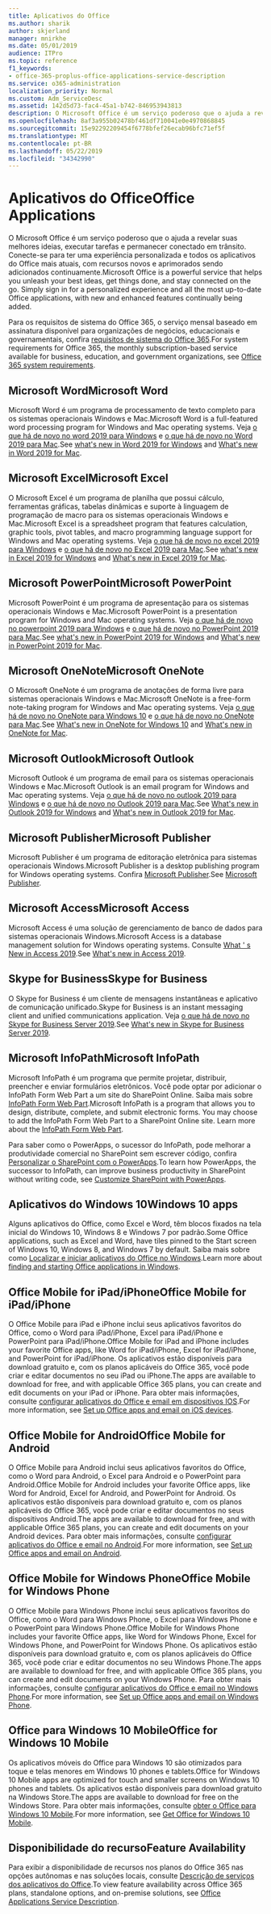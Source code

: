 ```yaml
---
title: Aplicativos do Office
ms.author: sharik
author: skjerland
manager: mnirkhe
ms.date: 05/01/2019
audience: ITPro
ms.topic: reference
f1_keywords:
- office-365-proplus-office-applications-service-description
ms.service: o365-administration
localization_priority: Normal
ms.custom: Adm_ServiceDesc
ms.assetid: 142d5d73-fac4-45a1-b742-846953943813
description: O Microsoft Office é um serviço poderoso que o ajuda a revelar suas melhores ideias, executar tarefas e permanecer conectado em trânsito. Conecte-se para ter uma experiência personalizada e todos os aplicativos do Office mais atuais, com recursos novos e aprimorados sendo adicionados continuamente.
ms.openlocfilehash: 8af3a955b02478bf461df710041e0e4970868845
ms.sourcegitcommit: 15e92292209454f6778bfef26ecab96bfc71ef5f
ms.translationtype: MT
ms.contentlocale: pt-BR
ms.lasthandoff: 05/22/2019
ms.locfileid: "34342990"
---
```

# <a name="office-applications"></a><span data-ttu-id="ac1c7-104">Aplicativos do Office</span><span class="sxs-lookup"><span data-stu-id="ac1c7-104">Office Applications</span></span>

<span data-ttu-id="ac1c7-p102">O Microsoft Office é um serviço poderoso que o ajuda a revelar suas melhores ideias, executar tarefas e permanecer conectado em trânsito. Conecte-se para ter uma experiência personalizada e todos os aplicativos do Office mais atuais, com recursos novos e aprimorados sendo adicionados continuamente.</span><span class="sxs-lookup"><span data-stu-id="ac1c7-p102">Microsoft Office is a powerful service that helps you unleash your best ideas, get things done, and stay connected on the go. Simply sign in for a personalized experience and all the most up-to-date Office applications, with new and enhanced features continually being added.</span></span>
  
<span data-ttu-id="ac1c7-107">Para os requisitos de sistema do Office 365, o serviço mensal baseado em assinatura disponível para organizações de negócios, educacionais e governamentais, confira [requisitos de sistema do Office 365](https://products.office.com/office-system-requirements/#Office365forBEG).</span><span class="sxs-lookup"><span data-stu-id="ac1c7-107">For system requirements for Office 365, the monthly subscription-based service available for business, education, and government organizations, see [Office 365 system requirements](https://products.office.com/office-system-requirements/#Office365forBEG).</span></span>
  
## <a name="microsoft-word"></a><span data-ttu-id="ac1c7-108">Microsoft Word</span><span class="sxs-lookup"><span data-stu-id="ac1c7-108">Microsoft Word</span></span>

<span data-ttu-id="ac1c7-109">Microsoft Word é um programa de processamento de texto completo para os sistemas operacionais Windows e Mac.</span><span class="sxs-lookup"><span data-stu-id="ac1c7-109">Microsoft Word is a full-featured word processing program for Windows and Mac operating systems.</span></span> <span data-ttu-id="ac1c7-110">Veja [o que há de novo no word 2019 para Windows](https://support.office.com/article/what-s-new-in-word-2019-for-windows-d3d31e5e-2bb8-4433-80bb-08279beef4b3) e [o que há de novo no Word 2019 para Mac](https://support.office.com/article/what-s-new-in-word-2019-for-mac-247e0cd4-a758-4b42-a157-42eb8853aef5).</span><span class="sxs-lookup"><span data-stu-id="ac1c7-110">See [what's new in Word 2019 for Windows](https://support.office.com/article/what-s-new-in-word-2019-for-windows-d3d31e5e-2bb8-4433-80bb-08279beef4b3) and [What's new in Word 2019 for Mac](https://support.office.com/article/what-s-new-in-word-2019-for-mac-247e0cd4-a758-4b42-a157-42eb8853aef5).</span></span>
  
## <a name="microsoft-excel"></a><span data-ttu-id="ac1c7-111">Microsoft Excel</span><span class="sxs-lookup"><span data-stu-id="ac1c7-111">Microsoft Excel</span></span>

<span data-ttu-id="ac1c7-112">O Microsoft Excel é um programa de planilha que possui cálculo, ferramentas gráficas, tabelas dinâmicas e suporte à linguagem de programação de macro para os sistemas operacionais Windows e Mac.</span><span class="sxs-lookup"><span data-stu-id="ac1c7-112">Microsoft Excel is a spreadsheet program that features calculation, graphic tools, pivot tables, and macro programming language support for Windows and Mac operating systems.</span></span> <span data-ttu-id="ac1c7-113">Veja [o que há de novo no excel 2019 para Windows](https://support.office.com/article/what-s-new-in-excel-2019-for-windows-5a201203-1155-4055-82a5-82bf0994631f) e [o que há de novo no Excel 2019 para Mac](https://support.office.com/article/what-s-new-in-excel-2019-for-mac-5ce129d3-9e5c-417f-9545-fb6f7b72674d).</span><span class="sxs-lookup"><span data-stu-id="ac1c7-113">See [what's new in Excel 2019 for Windows](https://support.office.com/article/what-s-new-in-excel-2019-for-windows-5a201203-1155-4055-82a5-82bf0994631f) and [What's new in Excel 2019 for Mac](https://support.office.com/article/what-s-new-in-excel-2019-for-mac-5ce129d3-9e5c-417f-9545-fb6f7b72674d).</span></span>
  
## <a name="microsoft-powerpoint"></a><span data-ttu-id="ac1c7-114">Microsoft PowerPoint</span><span class="sxs-lookup"><span data-stu-id="ac1c7-114">Microsoft PowerPoint</span></span>

<span data-ttu-id="ac1c7-115">Microsoft PowerPoint é um programa de apresentação para os sistemas operacionais Windows e Mac.</span><span class="sxs-lookup"><span data-stu-id="ac1c7-115">Microsoft PowerPoint is a presentation program for Windows and Mac operating systems.</span></span> <span data-ttu-id="ac1c7-116">Veja [o que há de novo no powerpoint 2019 para Windows](https://support.office.com/article/what-s-new-in-powerpoint-2019-for-windows-8355a56a-f643-42d2-8454-784fa9b3d109) e [o que há de novo no PowerPoint 2019 para Mac](https://support.office.com/article/what-s-new-in-powerpoint-2019-for-mac-5038ba79-48c5-40f0-adff-11489e5d6fed).</span><span class="sxs-lookup"><span data-stu-id="ac1c7-116">See [what's new in PowerPoint 2019 for Windows](https://support.office.com/article/what-s-new-in-powerpoint-2019-for-windows-8355a56a-f643-42d2-8454-784fa9b3d109) and [What's new in PowerPoint 2019 for Mac](https://support.office.com/article/what-s-new-in-powerpoint-2019-for-mac-5038ba79-48c5-40f0-adff-11489e5d6fed).</span></span>
  
## <a name="microsoft-onenote"></a><span data-ttu-id="ac1c7-117">Microsoft OneNote</span><span class="sxs-lookup"><span data-stu-id="ac1c7-117">Microsoft OneNote</span></span>

<span data-ttu-id="ac1c7-118">O Microsoft OneNote é um programa de anotações de forma livre para sistemas operacionais Windows e Mac.</span><span class="sxs-lookup"><span data-stu-id="ac1c7-118">Microsoft OneNote is a free-form note-taking program for Windows and Mac operating systems.</span></span> <span data-ttu-id="ac1c7-119">Veja [o que há de novo no OneNote para Windows 10](https://support.office.com/article/what-s-new-in-onenote-for-windows-10-1477d5de-f4fd-4943-b18a-ff17091161ea) e [o que há de novo no OneNote para Mac](https://support.office.com/article/see-what-s-new-in-onenote-for-mac-c82d3f15-252f-452a-89ba-e09fbe418829).</span><span class="sxs-lookup"><span data-stu-id="ac1c7-119">See [What's new in OneNote for Windows 10](https://support.office.com/article/what-s-new-in-onenote-for-windows-10-1477d5de-f4fd-4943-b18a-ff17091161ea) and [What's new in OneNote for Mac](https://support.office.com/article/see-what-s-new-in-onenote-for-mac-c82d3f15-252f-452a-89ba-e09fbe418829).</span></span>
  
## <a name="microsoft-outlook"></a><span data-ttu-id="ac1c7-120">Microsoft Outlook</span><span class="sxs-lookup"><span data-stu-id="ac1c7-120">Microsoft Outlook</span></span>

<span data-ttu-id="ac1c7-121">Microsoft Outlook é um programa de email para os sistemas operacionais Windows e Mac.</span><span class="sxs-lookup"><span data-stu-id="ac1c7-121">Microsoft Outlook is an email program for Windows and Mac operating systems.</span></span> <span data-ttu-id="ac1c7-122">Veja [o que há de novo no outlook 2019 para Windows](https://support.office.com/article/what-s-new-in-outlook-2019-for-windows-0c64df36-0908-4ff6-a7fc-573a62800525) e [o que há de novo no Outlook 2019 para Mac](https://support.office.com/article/what-s-new-in-outlook-2019-for-mac-05736033-f99e-4cb2-88aa-01e979b0736b).</span><span class="sxs-lookup"><span data-stu-id="ac1c7-122">See [What's new in Outlook 2019 for Windows](https://support.office.com/article/what-s-new-in-outlook-2019-for-windows-0c64df36-0908-4ff6-a7fc-573a62800525) and [What's new in Outlook 2019 for Mac](https://support.office.com/article/what-s-new-in-outlook-2019-for-mac-05736033-f99e-4cb2-88aa-01e979b0736b).</span></span>
  
## <a name="microsoft-publisher"></a><span data-ttu-id="ac1c7-123">Microsoft Publisher</span><span class="sxs-lookup"><span data-stu-id="ac1c7-123">Microsoft Publisher</span></span>

<span data-ttu-id="ac1c7-124">Microsoft Publisher é um programa de editoração eletrônica para sistemas operacionais Windows.</span><span class="sxs-lookup"><span data-stu-id="ac1c7-124">Microsoft Publisher is a desktop publishing program for Windows operating systems.</span></span> <span data-ttu-id="ac1c7-125">Confira [Microsoft Publisher](https://products.office.com/publisher).</span><span class="sxs-lookup"><span data-stu-id="ac1c7-125">See [Microsoft Publisher](https://products.office.com/publisher).</span></span>
  
## <a name="microsoft-access"></a><span data-ttu-id="ac1c7-126">Microsoft Access</span><span class="sxs-lookup"><span data-stu-id="ac1c7-126">Microsoft Access</span></span>

<span data-ttu-id="ac1c7-127">Microsoft Access é uma solução de gerenciamento de banco de dados para sistemas operacionais Windows.</span><span class="sxs-lookup"><span data-stu-id="ac1c7-127">Microsoft Access is a database management solution for Windows operating systems.</span></span> <span data-ttu-id="ac1c7-128">Consulte [What ' s New in Access 2019](https://support.office.com/article/what-s-new-in-access-2019-f52c5317-3494-4105-9c56-5a2abb8e0f87).</span><span class="sxs-lookup"><span data-stu-id="ac1c7-128">See [What's new in Access 2019](https://support.office.com/article/what-s-new-in-access-2019-f52c5317-3494-4105-9c56-5a2abb8e0f87).</span></span>
  
## <a name="skype-for-business"></a><span data-ttu-id="ac1c7-129">Skype for Business</span><span class="sxs-lookup"><span data-stu-id="ac1c7-129">Skype for Business</span></span>

<span data-ttu-id="ac1c7-130">O Skype for Business é um cliente de mensagens instantâneas e aplicativo de comunicação unificado.</span><span class="sxs-lookup"><span data-stu-id="ac1c7-130">Skype for Business is an instant messaging client and unified communications application.</span></span> <span data-ttu-id="ac1c7-131">Veja [o que há de novo no Skype for Business Server 2019](https://docs.microsoft.com/skypeforbusiness/whats-new).</span><span class="sxs-lookup"><span data-stu-id="ac1c7-131">See [What's new in Skype for Business Server 2019](https://docs.microsoft.com/skypeforbusiness/whats-new).</span></span>
  
## <a name="microsoft-infopath"></a><span data-ttu-id="ac1c7-132">Microsoft InfoPath</span><span class="sxs-lookup"><span data-stu-id="ac1c7-132">Microsoft InfoPath</span></span>

<span data-ttu-id="ac1c7-p111">Microsoft InfoPath é um programa que permite projetar, distribuir, preencher e enviar formulários eletrônicos. Você pode optar por adicionar o InfoPath Form Web Part a um site do SharePoint Online. Saiba mais sobre [InfoPath Form Web Part](http://go.microsoft.com/fwlink/p/?LinkId=271687).</span><span class="sxs-lookup"><span data-stu-id="ac1c7-p111">Microsoft InfoPath is a program that allows you to design, distribute, complete, and submit electronic forms. You may choose to add the InfoPath Form Web Part to a SharePoint Online site. Learn more about the [InfoPath Form Web Part](http://go.microsoft.com/fwlink/p/?LinkId=271687).</span></span>

<span data-ttu-id="ac1c7-136">Para saber como o PowerApps, o sucessor do InfoPath, pode melhorar a produtividade comercial no SharePoint sem escrever código, confira [Personalizar o SharePoint com o PowerApps](https://powerapps.microsoft.com/infopath/).</span><span class="sxs-lookup"><span data-stu-id="ac1c7-136">To learn how PowerApps, the successor to InfoPath, can improve business productivity in SharePoint without writing code, see [Customize SharePoint with PowerApps](https://powerapps.microsoft.com/infopath/).</span></span>
  
## <a name="windows-10-apps"></a><span data-ttu-id="ac1c7-137">Aplicativos do Windows 10</span><span class="sxs-lookup"><span data-stu-id="ac1c7-137">Windows 10 apps</span></span>

<span data-ttu-id="ac1c7-138">Alguns aplicativos do Office, como Excel e Word, têm blocos fixados na tela inicial do Windows 10, Windows 8 e Windows 7 por padrão.</span><span class="sxs-lookup"><span data-stu-id="ac1c7-138">Some Office applications, such as Excel and Word, have tiles pinned to the Start screen of Windows 10, Windows 8, and Windows 7 by default.</span></span> <span data-ttu-id="ac1c7-139">Saiba mais sobre como [Localizar e iniciar aplicativos do Office no Windows](https://support.office.com/article/can-t-find-office-applications-in-windows-10-windows-8-or-windows-7-907ce545-6ae8-459b-8d9d-de6764a635d6?ocmsassetID=HA103581103&CTT=1&CorrelationId=03707eae-b946-462a-b3c6-f0fc04f55611&ui=en-US&rs=en-US&ad=US#ID0EAABAAA=Windows_8.1_or_Windows_8).</span><span class="sxs-lookup"><span data-stu-id="ac1c7-139">Learn more about [finding and starting Office applications in Windows](https://support.office.com/article/can-t-find-office-applications-in-windows-10-windows-8-or-windows-7-907ce545-6ae8-459b-8d9d-de6764a635d6?ocmsassetID=HA103581103&CTT=1&CorrelationId=03707eae-b946-462a-b3c6-f0fc04f55611&ui=en-US&rs=en-US&ad=US#ID0EAABAAA=Windows_8.1_or_Windows_8).</span></span>
  
## <a name="office-mobile-for-ipadiphone"></a><span data-ttu-id="ac1c7-140">Office Mobile for iPad/iPhone</span><span class="sxs-lookup"><span data-stu-id="ac1c7-140">Office Mobile for iPad/iPhone</span></span>

<span data-ttu-id="ac1c7-141">O Office Mobile para iPad e iPhone inclui seus aplicativos favoritos do Office, como o Word para iPad/iPhone, Excel para iPad/iPhone e PowerPoint para iPad/iPhone.</span><span class="sxs-lookup"><span data-stu-id="ac1c7-141">Office Mobile for iPad and iPhone includes your favorite Office apps, like Word for iPad/iPhone, Excel for iPad/iPhone, and PowerPoint for iPad/iPhone.</span></span> <span data-ttu-id="ac1c7-142">Os aplicativos estão disponíveis para download gratuito e, com os planos aplicáveis do Office 365, você pode criar e editar documentos no seu iPad ou iPhone.</span><span class="sxs-lookup"><span data-stu-id="ac1c7-142">The apps are available to download for free, and with applicable Office 365 plans, you can create and edit documents on your iPad or iPhone.</span></span> <span data-ttu-id="ac1c7-143">Para obter mais informações, consulte [configurar aplicativos do Office e email em dispositivos IOS](https://support.office.com/article/set-up-office-apps-and-email-on-ios-devices-0402b37e-49c4-4419-a030-f34c2013041f?ui=en-US&rs=en-US&ad=US).</span><span class="sxs-lookup"><span data-stu-id="ac1c7-143">For more information, see [Set up Office apps and email on iOS devices](https://support.office.com/article/set-up-office-apps-and-email-on-ios-devices-0402b37e-49c4-4419-a030-f34c2013041f?ui=en-US&rs=en-US&ad=US).</span></span>

## <a name="office-mobile-for-android"></a><span data-ttu-id="ac1c7-144">Office Mobile for Android</span><span class="sxs-lookup"><span data-stu-id="ac1c7-144">Office Mobile for Android</span></span>

<span data-ttu-id="ac1c7-145">O Office Mobile para Android inclui seus aplicativos favoritos do Office, como o Word para Android, o Excel para Android e o PowerPoint para Android.</span><span class="sxs-lookup"><span data-stu-id="ac1c7-145">Office Mobile for Android includes your favorite Office apps, like Word for Android, Excel for Android, and PowerPoint for Android.</span></span> <span data-ttu-id="ac1c7-146">Os aplicativos estão disponíveis para download gratuito e, com os planos aplicáveis do Office 365, você pode criar e editar documentos no seus dispositivos Android.</span><span class="sxs-lookup"><span data-stu-id="ac1c7-146">The apps are available to download for free, and with applicable Office 365 plans, you can create and edit documents on your Android devices.</span></span> <span data-ttu-id="ac1c7-147">Para obter mais informações, consulte [configurar aplicativos do Office e email no Android](https://support.office.com/article/set-up-office-apps-and-email-on-android-6ef2ebf2-fc2d-474a-be4a-5a801365c87f?ui=en-US&rs=en-US&ad=US).</span><span class="sxs-lookup"><span data-stu-id="ac1c7-147">For more information, see [Set up Office apps and email on Android](https://support.office.com/article/set-up-office-apps-and-email-on-android-6ef2ebf2-fc2d-474a-be4a-5a801365c87f?ui=en-US&rs=en-US&ad=US).</span></span>

## <a name="office-mobile-for-windows-phone"></a><span data-ttu-id="ac1c7-148">Office Mobile for Windows Phone</span><span class="sxs-lookup"><span data-stu-id="ac1c7-148">Office Mobile for Windows Phone</span></span>

<span data-ttu-id="ac1c7-149">O Office Mobile para Windows Phone inclui seus aplicativos favoritos do Office, como o Word para Windows Phone, o Excel para Windows Phone e o PowerPoint para Windows Phone.</span><span class="sxs-lookup"><span data-stu-id="ac1c7-149">Office Mobile for Windows Phone includes your favorite Office apps, like Word for Windows Phone, Excel for Windows Phone, and PowerPoint for Windows Phone.</span></span> <span data-ttu-id="ac1c7-150">Os aplicativos estão disponíveis para download gratuito e, com os planos aplicáveis do Office 365, você pode criar e editar documentos no seu Windows Phone.</span><span class="sxs-lookup"><span data-stu-id="ac1c7-150">The apps are available to download for free, and with applicable Office 365 plans, you can create and edit documents on your Windows Phone.</span></span> <span data-ttu-id="ac1c7-151">Para obter mais informações, consulte [configurar aplicativos do Office e email no Windows Phone](https://support.office.com/article/set-up-office-apps-and-email-on-windows-phone-9bccc8b8-a321-4d0d-a45e-6e06a3438e43?ui=en-US&rs=en-US&ad=US).</span><span class="sxs-lookup"><span data-stu-id="ac1c7-151">For more information, see [Set up Office apps and email on Windows Phone](https://support.office.com/article/set-up-office-apps-and-email-on-windows-phone-9bccc8b8-a321-4d0d-a45e-6e06a3438e43?ui=en-US&rs=en-US&ad=US).</span></span>

## <a name="office-for-windows-10-mobile"></a><span data-ttu-id="ac1c7-152">Office para Windows 10 Mobile</span><span class="sxs-lookup"><span data-stu-id="ac1c7-152">Office for Windows 10 Mobile</span></span>

<span data-ttu-id="ac1c7-153">Os aplicativos móveis do Office para Windows 10 são otimizados para toque e telas menores em Windows 10 phones e tablets.</span><span class="sxs-lookup"><span data-stu-id="ac1c7-153">Office for Windows 10 Mobile apps are optimized for touch and smaller screens on Windows 10 phones and tablets.</span></span> <span data-ttu-id="ac1c7-154">Os aplicativos estão disponíveis para download gratuito na Windows Store.</span><span class="sxs-lookup"><span data-stu-id="ac1c7-154">The apps are available to download for free on the Windows Store.</span></span> <span data-ttu-id="ac1c7-155">Para obter mais informações, consulte [obter o Office para Windows 10 Mobile](https://products.office.com/mobile/office-mobile-apps-for-windows).</span><span class="sxs-lookup"><span data-stu-id="ac1c7-155">For more information, see [Get Office for Windows 10 Mobile](https://products.office.com/mobile/office-mobile-apps-for-windows).</span></span>
  
## <a name="feature-availability"></a><span data-ttu-id="ac1c7-156">Disponibilidade do recurso</span><span class="sxs-lookup"><span data-stu-id="ac1c7-156">Feature Availability</span></span>

<span data-ttu-id="ac1c7-157">Para exibir a disponibilidade de recursos nos planos do Office 365 nas opções autônomas e nas soluções locais, consulte [Descrição de serviços dos aplicativos do Office](office-applications-service-description.md).</span><span class="sxs-lookup"><span data-stu-id="ac1c7-157">To view feature availability across Office 365 plans, standalone options, and on-premise solutions, see [Office Applications Service Description](office-applications-service-description.md).</span></span>
  
